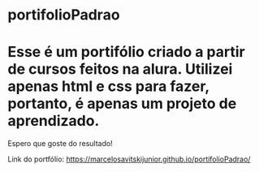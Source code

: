 # portifolioPadrao
<h1>Esse é um portifólio criado a partir de cursos feitos na alura. Utilizei apenas html e css para fazer, portanto, é apenas um projeto de aprendizado.</h1>
Espero que goste do resultado!

Link do portfólio: https://marcelosavitskijunior.github.io/portifolioPadrao/
